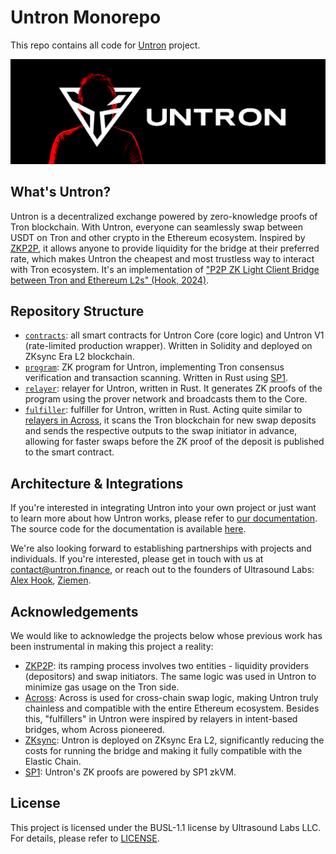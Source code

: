 # Untron Monorepo

This repo contains all code for [Untron](http://untron.finance) project.

![Untron Banner](/static/banner.png)

## What's Untron?

Untron is a decentralized exchange powered by zero-knowledge proofs of Tron blockchain. With Untron, everyone can seamlessly swap between USDT on Tron and other crypto in the Ethereum ecosystem. Inspired by [ZKP2P](https://zkp2p.xyz), it allows anyone to provide liquidity for the bridge at their preferred rate, which makes Untron the cheapest and most trustless way to interact with Tron ecosystem. It's an implementation of ["P2P ZK Light Client Bridge between Tron and Ethereum L2s" (Hook, 2024)](https://ethresear.ch/t/p2p-zk-light-client-bridge-between-tron-and-ethereum-l2s/19931).

## Repository Structure

- [`contracts`](/contracts): all smart contracts for Untron Core (core logic) and Untron V1 (rate-limited production wrapper). Written in Solidity and deployed on ZKsync Era L2 blockchain.
- [`program`](/program): ZK program for Untron, implementing Tron consensus verification and transaction scanning. Written in Rust using [SP1](https://github.com/succinctlabs/sp1).
- [`relayer`](/relayer): relayer for Untron, written in Rust. It generates ZK proofs of the program using the prover network and broadcasts them to the Core.
- [`fulfiller`](/fulfiller): fulfiller for Untron, written in Rust. Acting quite similar to [relayers in Across](https://docs.across.to/concepts/intents-architecture-in-across), it scans the Tron blockchain for new swap deposits and sends the respective outputs to the swap initiator in advance, allowing for faster swaps before the ZK proof of the deposit is published to the smart contract.

## Architecture & Integrations

If you're interested in integrating Untron into your own project or just want to learn more about how Untron works, please refer to [our documentation](https://docs.untron.finance). The source code for the documentation is available [here](https://github.com/ultrasoundlabs/untron-docs).

We're also looking forward to establishing partnerships with projects and individuals. If you're interested, please get in touch with us at contact@untron.finance, or reach out to the founders of Ultrasound Labs: [Alex Hook](https://github.com/alexhooketh), [Ziemen](https://github.com/ziemen4).

## Acknowledgements

We would like to acknowledge the projects below whose previous work has been instrumental in making this project a reality:

- [ZKP2P](https://zkp2p.xyz): its ramping process involves two entities - liquidity providers (depositors) and swap initiators. The same logic was used in Untron to minimize gas usage on the Tron side.
- [Across](https://across.to): Across is used for cross-chain swap logic, making Untron truly chainless and compatible with the entire Ethereum ecosystem. Besides this, "fulfillers" in Untron were inspired by relayers in intent-based bridges, whom Across pioneered.
- [ZKsync](https://www.zksync.io): Untron is deployed on ZKsync Era L2, significantly reducing the costs for running the bridge and making it fully compatible with the Elastic Chain.
- [SP1](https://github.com/succinctlabs/sp1): Untron's ZK proofs are powered by SP1 zkVM.

## License

This project is licensed under the BUSL-1.1 license by Ultrasound Labs LLC. For details, please refer to [LICENSE](/LICENSE).
